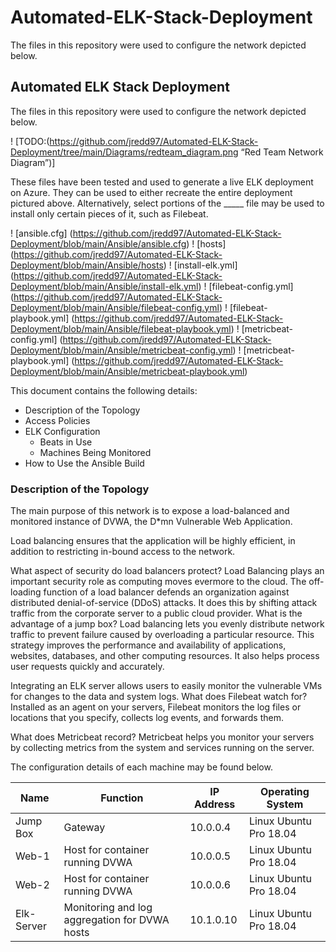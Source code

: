 # Automated-ELK-Stack-Deployment
The files in this repository were used to configure the network depicted below.
## Automated ELK Stack Deployment

The files in this repository were used to configure the network depicted below.

! [TODO:(https://github.com/jredd97/Automated-ELK-Stack-Deployment/tree/main/Diagrams/redteam_diagram.png “Red Team Network Diagram”)]

These files have been tested and used to generate a live ELK deployment on Azure. They can be used to either recreate the entire deployment pictured above. Alternatively, select portions of the _____ file may be used to install only certain pieces of it, such as Filebeat.

! [ansible.cfg] (https://github.com/jredd97/Automated-ELK-Stack-Deployment/blob/main/Ansible/ansible.cfg)
! [hosts] (https://github.com/jredd97/Automated-ELK-Stack-Deployment/blob/main/Ansible/hosts)
! [install-elk.yml] (https://github.com/jredd97/Automated-ELK-Stack-Deployment/blob/main/Ansible/install-elk.yml)
! [filebeat-config.yml] (https://github.com/jredd97/Automated-ELK-Stack-Deployment/blob/main/Ansible/filebeat-config.yml)
! [filebeat-playbook.yml] (https://github.com/jredd97/Automated-ELK-Stack-Deployment/blob/main/Ansible/filebeat-playbook.yml)
! [metricbeat-config.yml] (https://github.com/jredd97/Automated-ELK-Stack-Deployment/blob/main/Ansible/metricbeat-config.yml)
! [metricbeat-playbook.yml] (https://github.com/jredd97/Automated-ELK-Stack-Deployment/blob/main/Ansible/metricbeat-playbook.yml)


This document contains the following details:
- Description of the Topology
- Access Policies
- ELK Configuration
  - Beats in Use
  - Machines Being Monitored
- How to Use the Ansible Build


### Description of the Topology

The main purpose of this network is to expose a load-balanced and monitored instance of DVWA, the D*mn Vulnerable Web Application.

Load balancing ensures that the application will be highly efficient, in addition to restricting in-bound access to the network.

What aspect of security do load balancers protect?
Load Balancing plays an important security role as computing moves evermore to the cloud. The off-loading function of a load balancer defends an organization against distributed denial-of-service (DDoS) attacks. It does this by shifting attack traffic from the corporate server to a public cloud provider.
What is the advantage of a jump box?
 Load balancing lets you evenly distribute network traffic to prevent failure caused by overloading a particular resource. This strategy improves the performance and availability of applications, websites, databases, and other computing resources. It also helps process user requests quickly and accurately.


Integrating an ELK server allows users to easily monitor the vulnerable VMs for changes to the data and system logs.
What does Filebeat watch for?
Installed as an agent on your servers, Filebeat monitors the log files or locations that you specify, collects log events, and forwards them.
	
What does Metricbeat record?
Metricbeat helps you monitor your servers by collecting metrics from the system and services running on the server.

The configuration details of each machine may be found below.

| Name       | Function                                                                | IP Address | Operating System |
|---------------|-----------------------------------------------------------------|-----------------|------------------|
| Jump Box | Gateway                                                               | 10.0.0.4      | Linux Ubuntu Pro 18.04 |
| Web-1       | Host for container running DVWA                        | 10.0.0.5      | Linux Ubuntu Pro 18.04 |
| Web-2       | Host for container running DVWA                         |  10.0.0.6    | Linux Ubuntu Pro 18.04 |
| Elk-Server | Monitoring and log aggregation for DVWA hosts  |10.1.0.10    | Linux Ubuntu Pro 18.04 |
